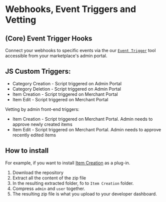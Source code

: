 Webhooks, Event Triggers and Vetting
==========================

## (Core) Event Trigger Hooks
Connect your webhooks to specific events via the our [`Event Trigger`](https://github.com/Arcadier/Event-Triggers-and-Vetting/tree/master/Event%20Trigger%20Hooks) tool accessible from your marketplace's admin portal.

## JS Custom Triggers:
* Category Creation - Script triggered on Admin Portal
* Category Deletion - Script triggered on Admin Portal
* Item Creation - Script triggered on Merchant Portal
* Item Edit - Script triggered on Merchant Portal

Vetting by admin front-end triggers:
* Item Creation - Script triggered on Merchant Portal. Admin needs to approve newly created items
* Item Edit - Script triggered on Merchant Portal. Admin needs to approve recently edited items

## How to install
For example, if you want to install [Item Creation]() as a plug-in.
1. Download the repository 
2. Extract all the content of the zip file
3. In the resulting extracted folder, fo to `Item Creation` folder.
4. Compress `admin` and `user` together.
5. The resulting zip file is what you upload to your developer dashboard.

